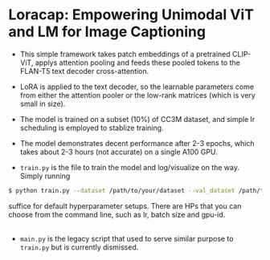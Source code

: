 # Loracap: Empowering Unimodal ViT and LM for Image Captioning

- This simple framework takes patch embeddings of a pretrained CLIP-ViT, applys attention pooling and feeds these pooled tokens to the FLAN-T5 text decoder cross-attention.
- LoRA is applied to the text decoder, so the learnable parameters come from either the attention pooler or the low-rank matrices (which is very small in size).
- The model is trained on a subset (10%) of CC3M dataset, and simple lr scheduling is employed to stablize training.
- The model demonstrates decent performance after 2-3 epochs, which takes about 2-3 hours (not accurate) on a single A100 GPU.

- `train.py` is the file to train the model and log/visualize on the way. Simply running 

```bash
$ python train.py --dataset /path/to/your/dataset --val_dataset /path/to/val/dataset
```

suffice for default hyperparameter setups. There are HPs that you can choose from the command line, such as lr, batch size and gpu-id. <br><br>

- `main.py` is the legacy script that used to serve similar purpose to `train.py` but is currently dismissed.
